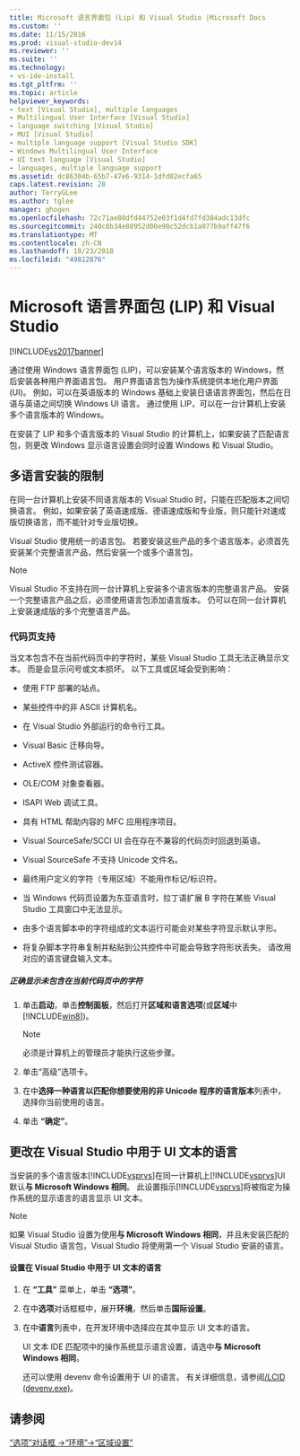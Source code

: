 ```yaml
---
title: Microsoft 语言界面包 (Lip) 和 Visual Studio |Microsoft Docs
ms.custom: ''
ms.date: 11/15/2016
ms.prod: visual-studio-dev14
ms.reviewer: ''
ms.suite: ''
ms.technology:
- vs-ide-install
ms.tgt_pltfrm: ''
ms.topic: article
helpviewer_keywords:
- text [Visual Studio], multiple languages
- Multilingual User Interface [Visual Studio]
- language switching [Visual Studio]
- MUI [Visual Studio]
- multiple language support [Visual Studio SDK]
- Windows Multilingual User Interface
- UI text language [Visual Studio]
- languages, multiple language support
ms.assetid: dc86304b-65b7-47e6-9314-1dfd02ecfa65
caps.latest.revision: 28
author: TerryGLee
ms.author: tglee
manager: ghogen
ms.openlocfilehash: 72c71ae80dfd44752e03f1d4fd7fd384adc13dfc
ms.sourcegitcommit: 240c8b34e80952d00e90c52dcb1a077b9aff47f6
ms.translationtype: MT
ms.contentlocale: zh-CN
ms.lasthandoff: 10/23/2018
ms.locfileid: "49812876"
---
```

# <a name="microsoft-language-interface-packs-lips-and-visual-studio"></a>Microsoft 语言界面包 (LIP) 和 Visual Studio
[!INCLUDE[vs2017banner](../includes/vs2017banner.md)]

通过使用 Windows 语言界面包 (LIP)，可以安装某个语言版本的 Windows，然后安装各种用户界面语言包。 用户界面语言包为操作系统提供本地化用户界面 (UI)。 例如，可以在英语版本的 Windows 基础上安装日语语言界面包，然后在日语与英语之间切换 Windows UI 语言。 通过使用 LIP，可以在一台计算机上安装多个语言版本的 Windows。  
  
 在安装了 LIP 和多个语言版本的 Visual Studio 的计算机上，如果安装了匹配语言包，则更改 Windows 显示语言设置会同时设置 Windows 和 Visual Studio。  
  
## <a name="limitations-of-multi-language-installations"></a>多语言安装的限制  
 在同一台计算机上安装不同语言版本的 Visual Studio 时，只能在匹配版本之间切换语言。 例如，如果安装了英语速成版、德语速成版和专业版，则只能针对速成版切换语言，而不能针对专业版切换。  
  
 Visual Studio 使用统一的语言包。 若要安装这些产品的多个语言版本，必须首先安装某个完整语言产品，然后安装一个或多个语言包。  
  
> [!NOTE]
>  Visual Studio 不支持在同一台计算机上安装多个语言版本的完整语言产品。 安装一个完整语言产品之后，必须使用语言包添加语言版本。 仍可以在同一台计算机上安装速成版的多个完整语言产品。  
  
### <a name="support-for-code-pages"></a>代码页支持  
 当文本包含不在当前代码页中的字符时，某些 Visual Studio 工具无法正确显示文本。 而是会显示问号或文本损坏。 以下工具或区域会受到影响：  
  
-   使用 FTP 部署的站点。  
  
-   某些控件中的非 ASCII 计算机名。  
  
-   在 Visual Studio 外部运行的命令行工具。  
  
-   Visual Basic 迁移向导。  
  
-   ActiveX 控件测试容器。  
  
-   OLE/COM 对象查看器。  
  
-   ISAPI Web 调试工具。  
  
-   具有 HTML 帮助内容的 MFC 应用程序项目。  
  
-   Visual SourceSafe/SCCI UI 会在存在不兼容的代码页时回退到英语。  
  
-   Visual SourceSafe 不支持 Unicode 文件名。  
  
-   最终用户定义的字符（专用区域）不能用作标记/标识符。  
  
-   当 Windows 代码页设置为东亚语言时，拉丁语扩展 B 字符在某些 Visual Studio 工具窗口中无法显示。  
  
-   由多个语言脚本中的字符组成的文本运行可能会对某些字符显示默认字形。  
  
-   将复杂脚本字符串复制并粘贴到公共控件中可能会导致字符形状丢失。 请改用对应的语言键盘输入文本。  
  
##### <a name="to-correctly-display-characters-that-are-not-included-in-the-current-code-page"></a>正确显示未包含在当前代码页中的字符  
  
1.  单击**启动**，单击**控制面板**，然后打开**区域和语言选项**(或**区域**中[!INCLUDE[win8](../includes/win8-md.md)])。  
  
    > [!NOTE]
    >  必须是计算机上的管理员才能执行这些步骤。  
  
2.  单击“高级”选项卡。  
  
3.  在中**选择一种语言以匹配你想要使用的非 Unicode 程序的语言版本**列表中，选择你当前使用的语言。  
  
4.  单击 **“确定”**。  
  
## <a name="changing-the-language-used-for-the-ui-text-in-visual-studio"></a>更改在 Visual Studio 中用于 UI 文本的语言  
 当安装的多个语言版本[!INCLUDE[vsprvs](../includes/vsprvs-md.md)]在同一计算机上[!INCLUDE[vsprvs](../includes/vsprvs-md.md)]UI 默认**与 Microsoft Windows 相同**。 此设置指示[!INCLUDE[vsprvs](../includes/vsprvs-md.md)]将被指定为操作系统的显示语言的语言显示 UI 文本。  
  
> [!NOTE]
>  如果 Visual Studio 设置为使用**与 Microsoft Windows 相同**，并且未安装匹配的 Visual Studio 语言包，Visual Studio 将使用第一个 Visual Studio 安装的语言。  
  
#### <a name="to-set-the-language-that-is-used-for-the-ui-text-in-visual-studio"></a>设置在 Visual Studio 中用于 UI 文本的语言  
  
1. 在 **“工具”** 菜单上，单击 **“选项”**。  
  
2. 在中**选项**对话框框中，展开**环境**，然后单击**国际设置**。  
  
3. 在中**语言**列表中，在开发环境中选择应在其中显示 UI 文本的语言。  
  
    UI 文本 IDE 匹配项中的操作系统显示语言设置，请选中**与 Microsoft Windows 相同**。  
  
   还可以使用 devenv 命令设置用于 UI 的语言。 有关详细信息，请参阅[/LCID (devenv.exe)](../ide/reference/lcid-devenv-exe.md)。  
  
## <a name="see-also"></a>请参阅  
 [“选项”对话框 ->“环境”->“区域设置”](../ide/reference/international-settings-environment-options-dialog-box.md)